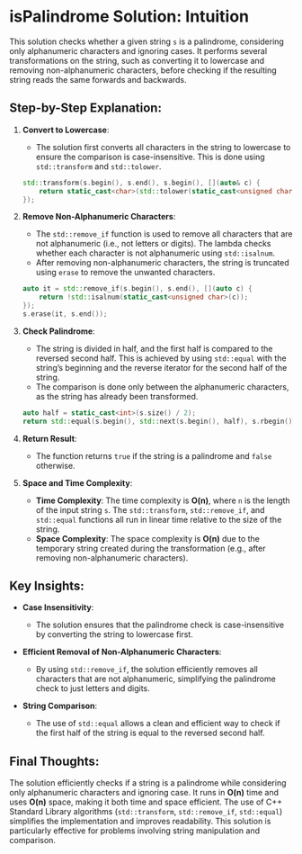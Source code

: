 # isPalindrome Solution: Intuition

This solution checks whether a given string `s` is a palindrome, considering only alphanumeric characters and ignoring cases. It performs several transformations on the string, such as converting it to lowercase and removing non-alphanumeric characters, before checking if the resulting string reads the same forwards and backwards.

## Step-by-Step Explanation:

1. **Convert to Lowercase**:
   - The solution first converts all characters in the string to lowercase to ensure the comparison is case-insensitive. This is done using `std::transform` and `std::tolower`.

   ```cpp
   std::transform(s.begin(), s.end(), s.begin(), [](auto& c) {
       return static_cast<char>(std::tolower(static_cast<unsigned char>(c)));
   });
   ```

2. **Remove Non-Alphanumeric Characters**:
   - The `std::remove_if` function is used to remove all characters that are not alphanumeric (i.e., not letters or digits). The lambda checks whether each character is not alphanumeric using `std::isalnum`.
   - After removing non-alphanumeric characters, the string is truncated using `erase` to remove the unwanted characters.

   ```cpp
   auto it = std::remove_if(s.begin(), s.end(), [](auto c) {
       return !std::isalnum(static_cast<unsigned char>(c));
   });
   s.erase(it, s.end());
   ```

3. **Check Palindrome**:
   - The string is divided in half, and the first half is compared to the reversed second half. This is achieved by using `std::equal` with the string’s beginning and the reverse iterator for the second half of the string.
   - The comparison is done only between the alphanumeric characters, as the string has already been transformed.

   ```cpp
   auto half = static_cast<int>(s.size() / 2);
   return std::equal(s.begin(), std::next(s.begin(), half), s.rbegin());
   ```

4. **Return Result**:
   - The function returns `true` if the string is a palindrome and `false` otherwise.

5. **Space and Time Complexity**:
   - **Time Complexity**: The time complexity is **O(n)**, where `n` is the length of the input string `s`. The `std::transform`, `std::remove_if`, and `std::equal` functions all run in linear time relative to the size of the string.
   - **Space Complexity**: The space complexity is **O(n)** due to the temporary string created during the transformation (e.g., after removing non-alphanumeric characters).

## Key Insights:

- **Case Insensitivity**:
  - The solution ensures that the palindrome check is case-insensitive by converting the string to lowercase first.
  
- **Efficient Removal of Non-Alphanumeric Characters**:
  - By using `std::remove_if`, the solution efficiently removes all characters that are not alphanumeric, simplifying the palindrome check to just letters and digits.
  
- **String Comparison**:
  - The use of `std::equal` allows a clean and efficient way to check if the first half of the string is equal to the reversed second half.

## Final Thoughts:

The solution efficiently checks if a string is a palindrome while considering only alphanumeric characters and ignoring case. It runs in **O(n)** time and uses **O(n)** space, making it both time and space efficient. The use of C++ Standard Library algorithms (`std::transform`, `std::remove_if`, `std::equal`) simplifies the implementation and improves readability. This solution is particularly effective for problems involving string manipulation and comparison.